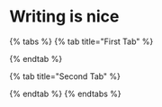 # Writing is nice

{% tabs %}
{% tab title="First Tab" %}

{% endtab %}

{% tab title="Second Tab" %}

{% endtab %}
{% endtabs %}

